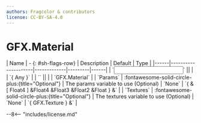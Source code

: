 ```yaml
---
authors: Fragcolor & contributors
license: CC-BY-SA-4.0
---
```



# GFX.Material

<div class="sh-parameters" markdown="1">
| Name | - {: #sh-flags-row} | Description | Default | Type |
|------|---------------------|-------------|---------|------|
| `<input>` || | | `{ Any }` |
| `<output>` || | | `GFX.Material` |
| `Params` | :fontawesome-solid-circle-plus:{title="Optional"}  | The params variable to use (Optional) | `None` | `{ &[ Float4 ] &Float4 &Float3 &Float2 &Float } &` |
| `Textures` | :fontawesome-solid-circle-plus:{title="Optional"}  | The textures variable to use (Optional) | `None` | `{ GFX.Texture } &` |

</div>



--8<-- "includes/license.md"
